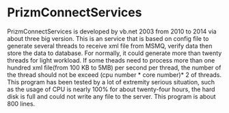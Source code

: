 # PrizmConnectServices
PrizmConnectServices is developed by vb.net 2003 from 2010 to 2014 via about three big version. This is an service that is based on config file to generate several threads to receive xml file from MSMQ, verify data then store the data to database.
For normally, it could generate more than twenty threads for light workload. If some theads need to process more than one hundred xml file(from 100 KB to 5MB) per second per thread, the number of the thread should not be exceed (cpu number * core number)* 2 of threads.
This program has been tested by a lot of extremity serious situation, such as the usage of CPU is nearly 100% for about twenty-four hours, the hard disk is full and could not write any file to the server.
This program is about 800 lines.
